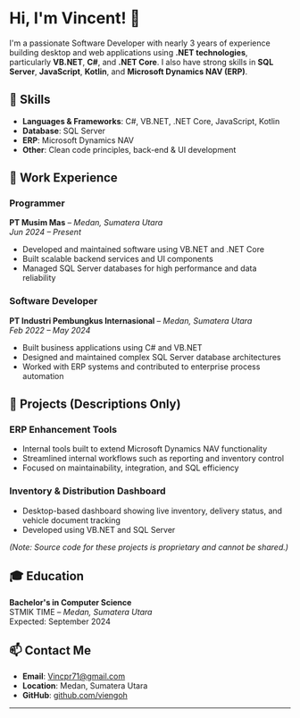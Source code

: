 # Hi, I'm Vincent! 👋

I'm a passionate Software Developer with nearly 3 years of experience building desktop and web applications using **.NET technologies**, particularly **VB.NET**, **C#**, and **.NET Core**. I also have strong skills in **SQL Server**, **JavaScript**, **Kotlin**, and **Microsoft Dynamics NAV (ERP)**.

## 🚀 Skills

- **Languages & Frameworks**: C#, VB.NET, .NET Core, JavaScript, Kotlin  
- **Database**: SQL Server  
- **ERP**: Microsoft Dynamics NAV  
- **Other**: Clean code principles, back-end & UI development

## 🧠 Work Experience

### **Programmer**  
**PT Musim Mas** – *Medan, Sumatera Utara*  
*Jun 2024 – Present*  
- Developed and maintained software using VB.NET and .NET Core  
- Built scalable backend services and UI components  
- Managed SQL Server databases for high performance and data reliability

### **Software Developer**  
**PT Industri Pembungkus Internasional** – *Medan, Sumatera Utara*  
*Feb 2022 – May 2024*  
- Built business applications using C# and VB.NET  
- Designed and maintained complex SQL Server database architectures  
- Worked with ERP systems and contributed to enterprise process automation

## 💼 Projects (Descriptions Only)

### **ERP Enhancement Tools**
- Internal tools built to extend Microsoft Dynamics NAV functionality
- Streamlined internal workflows such as reporting and inventory control
- Focused on maintainability, integration, and SQL efficiency

### **Inventory & Distribution Dashboard**
- Desktop-based dashboard showing live inventory, delivery status, and vehicle document tracking
- Developed using VB.NET and SQL Server

*(Note: Source code for these projects is proprietary and cannot be shared.)*

## 🎓 Education

**Bachelor's in Computer Science**  
STMIK TIME – *Medan, Sumatera Utara*  
Expected: September 2024

## 📫 Contact Me

- **Email**: [Vincpr71@gmail.com](mailto:Vincpr71@gmail.com)  
- **Location**: Medan, Sumatera Utara  
- **GitHub**: [github.com/viengoh](https://github.com/viengoh)

---

